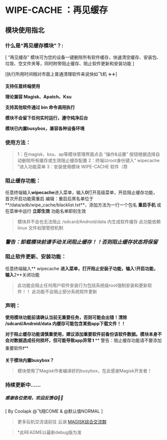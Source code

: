 
   # WIPE-CACHE ：再见缓存
   ##     模块使用指北
   

   ### 什么是“再见缓存模块”？:

[ “再见缓存” 模块可为您的设备一键删除所有软件缓存，快速清空缓存、安装包、垃圾、空文件夹等，同时附带阻止缓存、阻止软件更新和安装功能 ]

[执行所用时间相对市面上普通清理软件来说快如飞机 ✈️✈️]

__支持任意终端使用__

__理论兼容 Magisk、Apatch、Ksu__

__支持其他软件通过 bin 命令调用执行__

__模块不会留下任何实时运行，遵守纯净后台__

__模块已内置busybox，兼容各种设备环境__


   ### 使用方法：
 
> 1：在magisk、ksu、ap等模块管理界面点击 “操作&设置” 按钮根据选择自动删除所有缓存或生效阻止缓存配置
> 2：终端以root身份键入“ wipecache ”进入功能菜单
> 3：安装使用模块 WIPE-CACHE 软件（荐


   ### 阻止缓存功能：

任意终端输入**wipecache**进入菜单，输入**0**打开高级菜单，开启阻止缓存功能，首次开启功能需重启
编辑：重启后黑名单位于**/data/adb/wipe_cache/blacklist.txt**，添加方法为一行一个包名
**重启手机** 或在菜单中运行 **立即生效** 功能名单即刻生效
> 模块并不会也无法阻止 /sdcard/Android/data 内生成软件缓存
> 此功能依赖 linux 文件权限管控机制

### ***警告：卸载模块前请手动关闭阻止缓存！！否则阻止缓存状态将保留***


   ### 阻止软件更新、安装功能：

任意终端输入** wipecache **进入菜单，打开阻止安装子功能，输入**1**开启功能，输入**2**关闭功能
> 此功能会阻止任何用户软件安装行为包括系统级root强制安装和更新软件！！
> 此功能不会阻止部分系统软件更新


   ### 声明：

**使用模块功能前请确认当前无重要任务，否则可能会出错！清除 /sdcard/Android/data 内缓存可能包含某些app下载文件！！**

**对于阻止缓存功能请慎重使用，建议添加重要软件前备份该软件数据。模块本身不会对数据造成任何损坏，但可能导致app异常 ❗**
** 警告：阻止缓存功能请不要添加重要软件❗**

**关于模块内置busybox？**
> 模块使用了Magisk作者编译好的busybox，在此感谢Magisk开发者！



### 持续更新中......
##### 感谢各位使用，欢迎反馈😋🎉🎉
[ By Coolapk @飞翔COME & @默认值NORMAL ]
>更多玩机交流请前往 云湖 [MAGISK综合交流群](https://yhfx.jwznb.com/share?key=TihFLlAj6ZJ9&ts=1740281856)

> *此README以最新debug版为准
